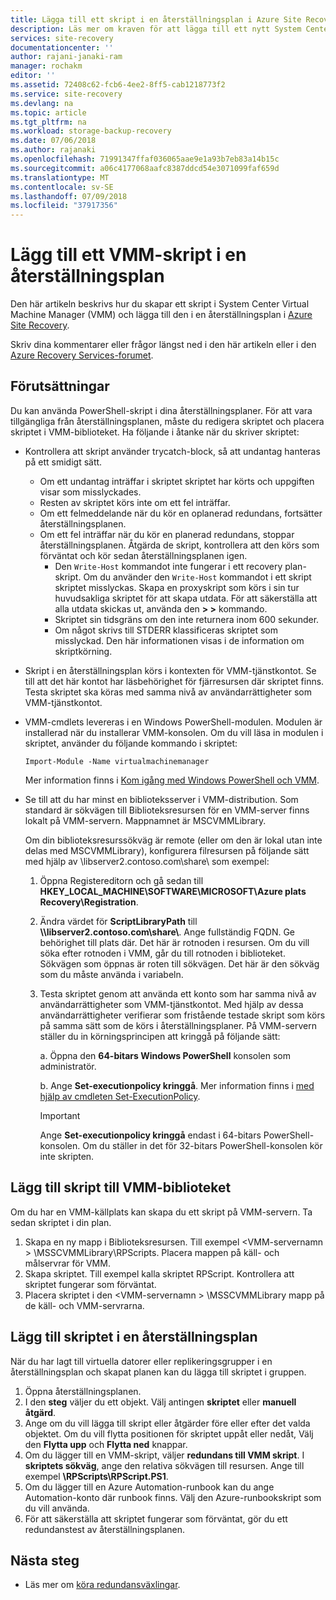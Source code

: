 ```yaml
---
title: Lägga till ett skript i en återställningsplan i Azure Site Recovery | Microsoft Docs
description: Läs mer om kraven för att lägga till ett nytt System Center Virtual Machine Manager (VMM)-skript i en återställningsplan i Azure.
services: site-recovery
documentationcenter: ''
author: rajani-janaki-ram
manager: rochakm
editor: ''
ms.assetid: 72408c62-fcb6-4ee2-8ff5-cab1218773f2
ms.service: site-recovery
ms.devlang: na
ms.topic: article
ms.tgt_pltfrm: na
ms.workload: storage-backup-recovery
ms.date: 07/06/2018
ms.author: rajanaki
ms.openlocfilehash: 71991347ffaf036065aae9e1a93b7eb83a14b15c
ms.sourcegitcommit: a06c4177068aafc8387ddcd54e3071099faf659d
ms.translationtype: MT
ms.contentlocale: sv-SE
ms.lasthandoff: 07/09/2018
ms.locfileid: "37917356"
---
```

# <a name="add-a-vmm-script-to-a-recovery-plan"></a>Lägg till ett VMM-skript i en återställningsplan

Den här artikeln beskrivs hur du skapar ett skript i System Center Virtual Machine Manager (VMM) och lägga till den i en återställningsplan i [Azure Site Recovery](site-recovery-overview.md).

Skriv dina kommentarer eller frågor längst ned i den här artikeln eller i den [Azure Recovery Services-forumet](https://social.msdn.microsoft.com/forums/azure/home?forum=hypervrecovmgr).

## <a name="prerequisites"></a>Förutsättningar

Du kan använda PowerShell-skript i dina återställningsplaner. För att vara tillgängliga från återställningsplanen, måste du redigera skriptet och placera skriptet i VMM-biblioteket. Ha följande i åtanke när du skriver skriptet:

* Kontrollera att skript använder trycatch-block, så att undantag hanteras på ett smidigt sätt.
    - Om ett undantag inträffar i skriptet skriptet har körts och uppgiften visar som misslyckades.
    - Resten av skriptet körs inte om ett fel inträffar.
    - Om ett felmeddelande när du kör en oplanerad redundans, fortsätter återställningsplanen.
    - Om ett fel inträffar när du kör en planerad redundans, stoppar återställningsplanen. Åtgärda de skript, kontrollera att den körs som förväntat och kör sedan återställningsplanen igen.
        - Den `Write-Host` kommandot inte fungerar i ett recovery plan-skript. Om du använder den `Write-Host` kommandot i ett skript skriptet misslyckas. Skapa en proxyskript som körs i sin tur huvudsakliga skriptet för att skapa utdata. För att säkerställa att alla utdata skickas ut, använda den **\> \>** kommando.
        - Skriptet sin tidsgräns om den inte returnera inom 600 sekunder.
        - Om något skrivs till STDERR klassificeras skriptet som misslyckad. Den här informationen visas i de information om skriptkörning.

* Skript i en återställningsplan körs i kontexten för VMM-tjänstkontot. Se till att det här kontot har läsbehörighet för fjärresursen där skriptet finns. Testa skriptet ska köras med samma nivå av användarrättigheter som VMM-tjänstkontot.
* VMM-cmdlets levereras i en Windows PowerShell-modulen. Modulen är installerad när du installerar VMM-konsolen. Om du vill läsa in modulen i skriptet, använder du följande kommando i skriptet: 

    `Import-Module -Name virtualmachinemanager`

    Mer information finns i [Kom igång med Windows PowerShell och VMM](https://technet.microsoft.com/library/hh875013.aspx).
* Se till att du har minst en biblioteksserver i VMM-distribution. Som standard är sökvägen till Biblioteksresursen för en VMM-server finns lokalt på VMM-servern. Mappnamnet är MSCVMMLibrary.

  Om din biblioteksresurssökväg är remote (eller om den är lokal utan inte delas med MSCVMMLibrary), konfigurera filresursen på följande sätt med hjälp av \\libserver2.contoso.com\share\ som exempel:
  
  1. Öppna Registereditorn och gå sedan till **HKEY_LOCAL_MACHINE\SOFTWARE\MICROSOFT\Azure plats Recovery\Registration**.

  2. Ändra värdet för **ScriptLibraryPath** till  **\\\libserver2.contoso.com\share\\**. Ange fullständig FQDN. Ge behörighet till plats där. Det här är rotnoden i resursen. Om du vill söka efter rotnoden i VMM, går du till rotnoden i biblioteket. Sökvägen som öppnas är roten till sökvägen. Det här är den sökväg som du måste använda i variabeln.

  3. Testa skriptet genom att använda ett konto som har samma nivå av användarrättigheter som VMM-tjänstkontot. Med hjälp av dessa användarrättigheter verifierar som fristående testade skript som körs på samma sätt som de körs i återställningsplaner. På VMM-servern ställer du in körningsprincipen att kringgå på följande sätt:

     a. Öppna den **64-bitars Windows PowerShell** konsolen som administratör.
     
     b. Ange **Set-executionpolicy kringgå**. Mer information finns i [med hjälp av cmdleten Set-ExecutionPolicy](https://technet.microsoft.com/library/ee176961.aspx).

     > [!IMPORTANT]
     > Ange **Set-executionpolicy kringgå** endast i 64-bitars PowerShell-konsolen. Om du ställer in det för 32-bitars PowerShell-konsolen kör inte skripten.

## <a name="add-the-script-to-the-vmm-library"></a>Lägg till skript till VMM-biblioteket

Om du har en VMM-källplats kan skapa du ett skript på VMM-servern. Ta sedan skriptet i din plan.

1. Skapa en ny mapp i Biblioteksresursen. Till exempel \<VMM-servernamn > \MSSCVMMLibrary\RPScripts. Placera mappen på käll- och målservrar för VMM.
2. Skapa skriptet. Till exempel kalla skriptet RPScript. Kontrollera att skriptet fungerar som förväntat.
3. Placera skriptet i den \<VMM-servernamn > \MSSCVMMLibrary mapp på de käll- och VMM-servrarna.

## <a name="add-the-script-to-a-recovery-plan"></a>Lägg till skriptet i en återställningsplan

När du har lagt till virtuella datorer eller replikeringsgrupper i en återställningsplan och skapat planen kan du lägga till skriptet i gruppen.

1. Öppna återställningsplanen.
2. I den **steg** väljer du ett objekt. Välj antingen **skriptet** eller **manuell åtgärd**.
3. Ange om du vill lägga till skript eller åtgärder före eller efter det valda objektet. Om du vill flytta positionen för skriptet uppåt eller nedåt, Välj den **Flytta upp** och **Flytta ned** knappar.
4. Om du lägger till en VMM-skript, väljer **redundans till VMM skript**. I **skriptets sökväg**, ange den relativa sökvägen till resursen. Ange till exempel **\RPScripts\RPScript.PS1**.
5. Om du lägger till en Azure Automation-runbook kan du ange Automation-konto där runbook finns. Välj den Azure-runbookskript som du vill använda.
6. För att säkerställa att skriptet fungerar som förväntat, gör du ett redundanstest av återställningsplanen.


## <a name="next-steps"></a>Nästa steg
* Läs mer om [köra redundansväxlingar](site-recovery-failover.md).

